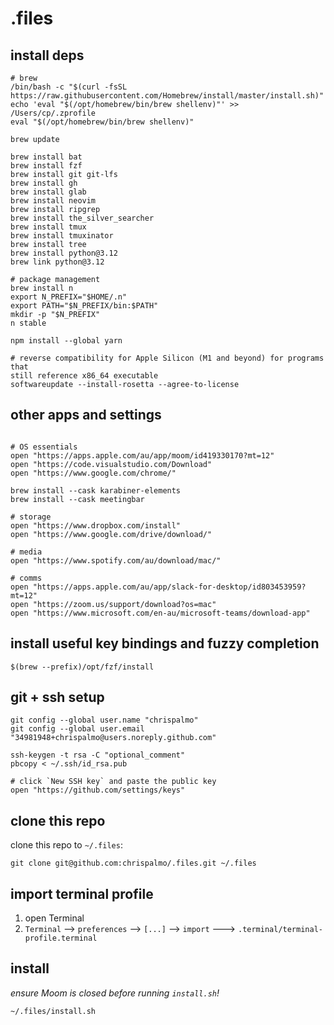 # .files

## install deps

```
# brew
/bin/bash -c "$(curl -fsSL https://raw.githubusercontent.com/Homebrew/install/master/install.sh)"
echo 'eval "$(/opt/homebrew/bin/brew shellenv)"' >> /Users/cp/.zprofile
eval "$(/opt/homebrew/bin/brew shellenv)"

brew update

brew install bat
brew install fzf
brew install git git-lfs
brew install gh
brew install glab
brew install neovim
brew install ripgrep
brew install the_silver_searcher
brew install tmux
brew install tmuxinator
brew install tree
brew install python@3.12
brew link python@3.12

# package management
brew install n
export N_PREFIX="$HOME/.n"
export PATH="$N_PREFIX/bin:$PATH"
mkdir -p "$N_PREFIX"
n stable

npm install --global yarn

# reverse compatibility for Apple Silicon (M1 and beyond) for programs that
still reference x86_64 executable
softwareupdate --install-rosetta --agree-to-license
```

## other apps and settings

```

# OS essentials
open "https://apps.apple.com/au/app/moom/id419330170?mt=12"
open "https://code.visualstudio.com/Download"
open "https://www.google.com/chrome/"

brew install --cask karabiner-elements
brew install --cask meetingbar

# storage
open "https://www.dropbox.com/install"
open "https://www.google.com/drive/download/"

# media
open "https://www.spotify.com/au/download/mac/"

# comms
open "https://apps.apple.com/au/app/slack-for-desktop/id803453959?mt=12"
open "https://zoom.us/support/download?os=mac"
open "https://www.microsoft.com/en-au/microsoft-teams/download-app"
```

## install useful key bindings and fuzzy completion

```
$(brew --prefix)/opt/fzf/install
```

## git + ssh setup

```
git config --global user.name "chrispalmo"
git config --global user.email "34981948+chrispalmo@users.noreply.github.com"

ssh-keygen -t rsa -C "optional_comment"
pbcopy < ~/.ssh/id_rsa.pub

# click `New SSH key` and paste the public key
open "https://github.com/settings/keys"
```

## clone this repo

clone this repo to `~/.files`:

```
git clone git@github.com:chrispalmo/.files.git ~/.files
```

## import terminal profile

1. open Terminal
2. `Terminal` --> `preferences` --> `[...]` --> `import` --->
   `.terminal/terminal-profile.terminal`

## install

*ensure Moom is closed before running `install.sh`!*

```
~/.files/install.sh
```
